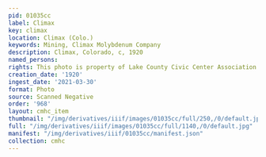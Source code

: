 ```yaml
---
pid: 01035cc
label: Climax
key: climax
location: Climax (Colo.)
keywords: Mining, Climax Molybdenum Company
description: Climax, Colorado, c, 1920
named_persons: 
rights: This photo is property of Lake County Civic Center Association.
creation_date: '1920'
ingest_date: '2021-03-30'
format: Photo
source: Scanned Negative
order: '968'
layout: cmhc_item
thumbnail: "/img/derivatives/iiif/images/01035cc/full/250,/0/default.jpg"
full: "/img/derivatives/iiif/images/01035cc/full/1140,/0/default.jpg"
manifest: "/img/derivatives/iiif/01035cc/manifest.json"
collection: cmhc
---
```

